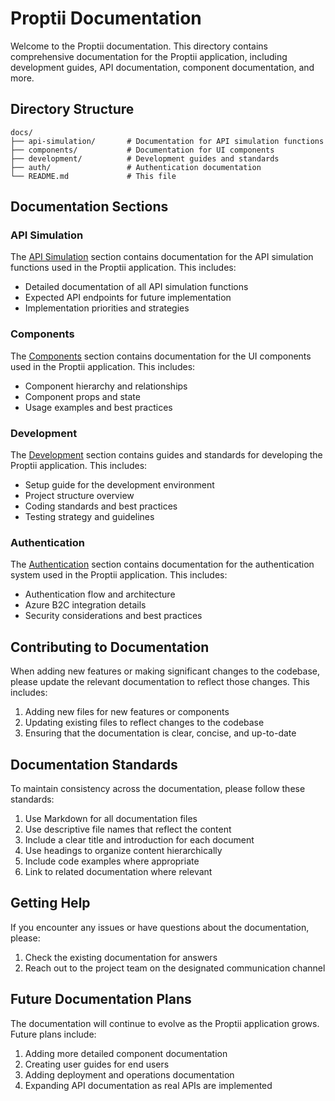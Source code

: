 # Proptii Documentation

Welcome to the Proptii documentation. This directory contains comprehensive documentation for the Proptii application, including development guides, API documentation, component documentation, and more.

## Directory Structure

```
docs/
├── api-simulation/       # Documentation for API simulation functions
├── components/           # Documentation for UI components
├── development/          # Development guides and standards
├── auth/                 # Authentication documentation
└── README.md             # This file
```

## Documentation Sections

### API Simulation

The [API Simulation](./api-simulation/README.md) section contains documentation for the API simulation functions used in the Proptii application. This includes:

- Detailed documentation of all API simulation functions
- Expected API endpoints for future implementation
- Implementation priorities and strategies

### Components

The [Components](./components/README.md) section contains documentation for the UI components used in the Proptii application. This includes:

- Component hierarchy and relationships
- Component props and state
- Usage examples and best practices

### Development

The [Development](./development/README.md) section contains guides and standards for developing the Proptii application. This includes:

- Setup guide for the development environment
- Project structure overview
- Coding standards and best practices
- Testing strategy and guidelines

### Authentication

The [Authentication](./auth/README.md) section contains documentation for the authentication system used in the Proptii application. This includes:

- Authentication flow and architecture
- Azure B2C integration details
- Security considerations and best practices

## Contributing to Documentation

When adding new features or making significant changes to the codebase, please update the relevant documentation to reflect those changes. This includes:

1. Adding new files for new features or components
2. Updating existing files to reflect changes to the codebase
3. Ensuring that the documentation is clear, concise, and up-to-date

## Documentation Standards

To maintain consistency across the documentation, please follow these standards:

1. Use Markdown for all documentation files
2. Use descriptive file names that reflect the content
3. Include a clear title and introduction for each document
4. Use headings to organize content hierarchically
5. Include code examples where appropriate
6. Link to related documentation where relevant

## Getting Help

If you encounter any issues or have questions about the documentation, please:

1. Check the existing documentation for answers
2. Reach out to the project team on the designated communication channel

## Future Documentation Plans

The documentation will continue to evolve as the Proptii application grows. Future plans include:

1. Adding more detailed component documentation
2. Creating user guides for end users
3. Adding deployment and operations documentation
4. Expanding API documentation as real APIs are implemented 